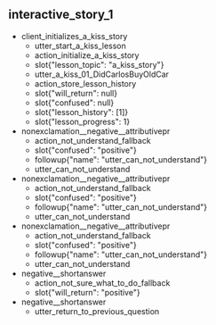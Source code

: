 
## interactive_story_1
* client_initializes_a_kiss_story
    - utter_start_a_kiss_lesson
    - action_initialize_a_kiss_story
    - slot{"lesson_topic": "a_kiss_story"}
    - utter_a_kiss_01_DidCarlosBuyOldCar
    - action_store_lesson_history
    - slot{"will_return": null}
    - slot{"confused": null}
    - slot{"lesson_history": [1]}
    - slot{"lesson_progress": 1}
* nonexclamation__negative__attributivepr
    - action_not_understand_fallback
    - slot{"confused": "positive"}
    - followup{"name": "utter_can_not_understand"}
    - utter_can_not_understand
* nonexclamation__negative__attributivepr
    - action_not_understand_fallback
    - slot{"confused": "positive"}
    - followup{"name": "utter_can_not_understand"}
    - utter_can_not_understand
* nonexclamation__negative__attributivepr
    - action_not_understand_fallback
    - slot{"confused": "positive"}
    - followup{"name": "utter_can_not_understand"}
    - utter_can_not_understand
* negative__shortanswer
    - action_not_sure_what_to_do_fallback
    - slot{"will_return": "positive"}
* negative__shortanswer
    - utter_return_to_previous_question
